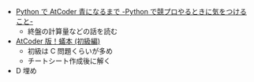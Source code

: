 - [Python で AtCoder 青になるまで -Python で競プロやるときに気をつけること-](https://qiita.com/Kentaro_okumura/items/a6917572756a2e3c0da9)
  - 終盤の計算量などの話を読む
- [AtCoder 版！蟻本 (初級編)](https://qiita.com/drken/items/e77685614f3c6bf86f44)
  - 初級は C 問題くらいが多め
  - チートシート作成後に解く
- D 埋め
